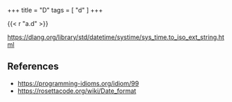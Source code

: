 +++
title = "D"
tags = [ "d" ]
+++

{{< r "a.d" >}}

<https://dlang.org/library/std/datetime/systime/sys_time.to_iso_ext_string.html>

## References

- <https://programming-idioms.org/idiom/99>
- <https://rosettacode.org/wiki/Date_format>
